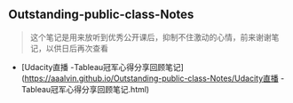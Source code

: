 ## Outstanding-public-class-Notes
> 这个笔记是用来放听到优秀公开课后，抑制不住激动的心情，前来谢谢笔记，以供日后再次查看

- [Udacity直播 -Tableau冠军心得分享回顾笔记](https://aaalvin.github.io/Outstanding-public-class-Notes/Udacity直播 -Tableau冠军心得分享回顾笔记.html)
